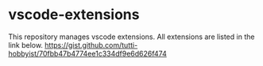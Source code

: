 # vscode-extensions
This repository manages vscode extensions.
All extensions are listed in the link below.
https://gist.github.com/tutti-hobbyist/70fbb47b4774ee1c334df9e6d626f474